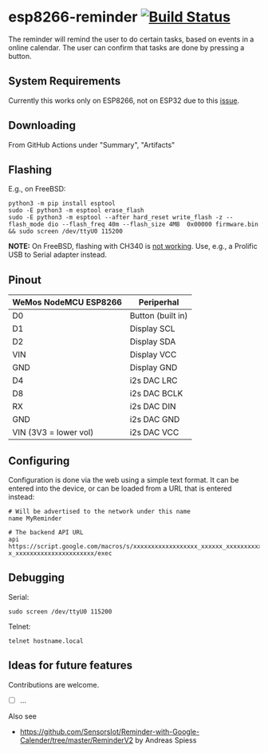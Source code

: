 # esp8266-reminder [![Build Status](https://github.com/probonopd/esp8266-reminder/actions/workflows/compile.yml/badge.svg)](https://github.com/probonopd/esp8266-reminder/actions/workflows/compile.yml)

The reminder will remind the user to do certain tasks, based on events in a online calendar.
The user can confirm that tasks are done by pressing a button.

## System Requirements

Currently this works only on ESP8266, not on ESP32 due to this [issue](https://github.com/electronicsguy/HTTPSRedirect/issues/7).

## Downloading

From GitHub Actions under "Summary", "Artifacts"

## Flashing

E.g., on FreeBSD:

```
python3 -m pip install esptool
sudo -E python3 -m esptool erase_flash
sudo -E python3 -m esptool --after hard_reset write_flash -z --flash_mode dio --flash_freq 40m --flash_size 4MB  0x00000 firmware.bin && sudo screen /dev/ttyU0 115200
```

__NOTE:__ On FreeBSD, flashing with CH340 is [not working](https://github.com/espressif/esptool/issues/272). Use, e.g., a Prolific USB to Serial adapter instead.

## Pinout

| WeMos NodeMCU ESP8266 | Periperhal            |
|-----------------------|-----------------------|
| D0                    | Button (built in)     |
| D1                    | Display SCL           |
| D2                    | Display SDA           |
| VIN                   | Display VCC           |
| GND                   | Display GND           |
| D4                    | i2s DAC LRC           |
| D8                    | i2s DAC BCLK          |
| RX                    | i2s DAC DIN           |
| GND                   | i2s DAC GND           |
| VIN (3V3 = lower vol) | i2s DAC VCC           |

## Configuring

Configuration is done via the web using a simple text format. It can be entered into the device, or can be loaded from a URL that is entered instead:

```
# Will be advertised to the network under this name
name MyReminder

# The backend API URL
api https://script.google.com/macros/s/xxxxxxxxxxxxxxxxxx_xxxxxx_xxxxxxxxxxxxxxxxxxxxx-x_xxxxxxxxxxxxxxxxxxxxxx/exec
```

## Debugging

Serial:

```
sudo screen /dev/ttyU0 115200
```

Telnet:

```
telnet hostname.local
```

## Ideas for future features

Contributions are welcome.

- [ ] ...

Also see

- <https://github.com/SensorsIot/Reminder-with-Google-Calender/tree/master/ReminderV2> by Andreas Spiess
